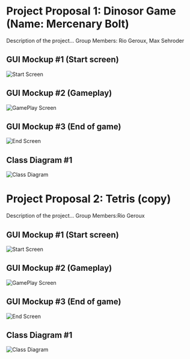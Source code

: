# Project Proposal 1: Dinosor Game (Name: Mercenary Bolt)
Description of the project...
Group Members: Rio Geroux, Max Sehroder

## GUI Mockup #1 (Start screen)
![Start Screen]()

## GUI Mockup #2 (Gameplay)
![GamePlay Screen]()

## GUI Mockup #3 (End of game)
![End Screen]()

## Class Diagram #1
![Class Diagram]()

# Project Proposal 2: Tetris (copy)
Description of the project...
Group Members:Rio Geroux

## GUI Mockup #1 (Start screen)
![Start Screen](https://user-images.githubusercontent.com/102073178/163071711-ed1e30af-69d1-474f-814e-e48a3100495b.JPG)

## GUI Mockup #2 (Gameplay)
![GamePlay Screen](https://user-images.githubusercontent.com/102073178/163236798-3e7e6ec0-d8a3-4c84-b965-c34c4b6d6975.JPG)


## GUI Mockup #3 (End of game)
![End Screen](https://user-images.githubusercontent.com/102073178/163236540-e799c0b0-aa1e-4522-8867-716c5c426207.JPG)

## Class Diagram #1
![Class Diagram](https://user-images.githubusercontent.com/102073178/163242947-a5715686-8e06-425c-b1c5-76c683ac9ab2.png)
